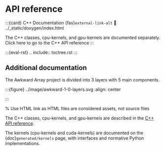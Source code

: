 # API reference

:::{card} C++ Documentation {fas}`external-link-alt`
:link: ../_static/doxygen/index.html

The C++ classes, cpu-kernels, and gpu-kernels are documented separately. Click here to go to the C++ API reference
:::

:::{eval-rst}
.. include:: toctree.rst
:::

## Additional documentation

The Awkward Array project is divided into 3 layers with 5 main components.

:::{figure} ../image/awkward-1-0-layers.svg
:align: center

:::
 
% Use HTML link as HTML files are considered assets, not source files

The C++ classes, cpu-kernels, and gpu-kernels are described in the  <a href="../_static/doxygen/index.html">C++ API reference</a>.

The kernels (cpu-kernels and cuda-kernels) are documented on the {doc}`generated/kernels` page, with interfaces and normative Python implementations.